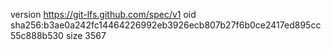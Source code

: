 version https://git-lfs.github.com/spec/v1
oid sha256:b3ae0a242fc14464226992eb3926ecb807b27f6b0ce2417ed895cc55c888b530
size 3567
